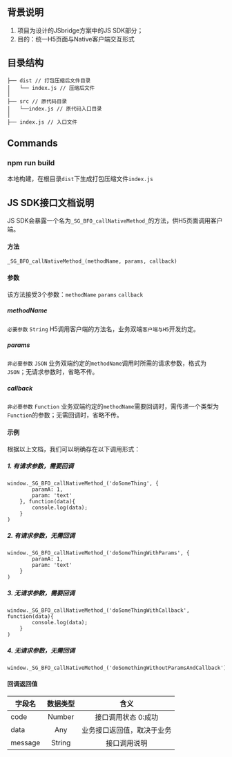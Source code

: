 ## 背景说明
1. 项目为设计的JSbridge方案中的JS SDK部分；
2. 目的：统一H5页面与Native客户端交互形式


## 目录结构

```
├── dist // 打包压缩后文件目录
│   └── index.js // 压缩后文件
│
├── src // 原代码目录
│   └──index.js // 原代码入口目录
│
├── index.js // 入口文件
```

## Commands

### npm run build 

本地构建，在根目录`dist`下生成打包压缩文件`index.js`

## JS SDK接口文档说明
JS SDK会暴露一个名为`_SG_BFO_callNativeMethod_`的方法，供H5页面调用客户端。

#### 方法
`_SG_BFO_callNativeMethod_(methodName, params, callback)`

#### 参数
该方法接受3个参数：`methodName` `params` `callback`

##### methodName
`必要参数` `String`
H5调用客户端的方法名，业务双端`客户端与H5`开发约定。
##### params
`非必要参数` `JSON`
业务双端约定的`methodName`调用时所需的请求参数，格式为`JSON`；无请求参数时，省略不传。
##### callback
`非必要参数` `Function`
业务双端约定的`methodName`需要回调时，需传递一个类型为`Function`的参数；无需回调时，省略不传。

#### 示例
根据以上文档，我们可以明确存在以下调用形式：

##### 1. 有请求参数，需要回调
```
window._SG_BFO_callNativeMethod_('doSomeThing', { 
        paramA: 1, 
        param: 'text' 
    }, function(data){ 
        console.log(data); 
    }
)
```

##### 2. 有请求参数，无需回调
```
window._SG_BFO_callNativeMethod_('doSomeThingWithParams', { 
        paramA: 1, 
        param: 'text' 
    }
)
```

##### 3. 无请求参数，需要回调
```
window._SG_BFO_callNativeMethod_('doSomeThingWithCallback', function(data){ 
        console.log(data);
    }
)
```

##### 4. 无请求参数，无需回调
```
window._SG_BFO_callNativeMethod_('doSomethingWithoutParamsAndCallback')
```
#### 回调返回值


| 字段名  |  数据类型 | 含义  |
| ---------- | :-----------:  | :-----------: |
| code | Number | 接口调用状态 0:成功 | 
| data | Any | 业务接口返回值，取决于业务 | 
| message | String | 接口调用说明 |

